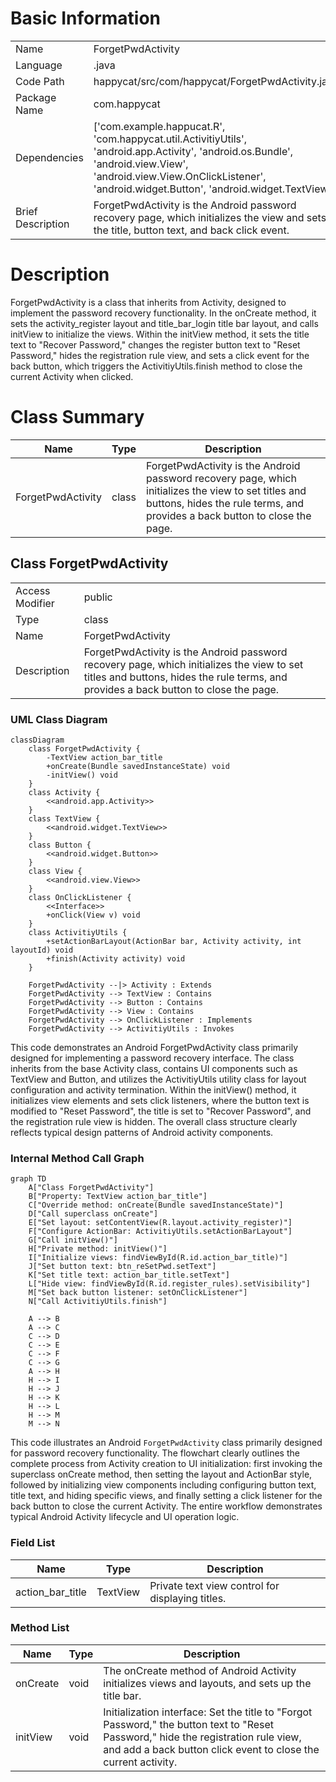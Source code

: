 # Basic Information

|      |      |
|------|------|
| Name | ForgetPwdActivity |
| Language | .java |
| Code Path | happycat/src/com/happycat/ForgetPwdActivity.java |
| Package Name | com.happycat |
| Dependencies | ['com.example.happucat.R', 'com.happycat.util.ActivitiyUtils', 'android.app.Activity', 'android.os.Bundle', 'android.view.View', 'android.view.View.OnClickListener', 'android.widget.Button', 'android.widget.TextView'] |
| Brief Description | ForgetPwdActivity is the Android password recovery page, which initializes the view and sets the title, button text, and back click event. |

# Description

ForgetPwdActivity is a class that inherits from Activity, designed to implement the password recovery functionality. In the onCreate method, it sets the activity_register layout and title_bar_login title bar layout, and calls initView to initialize the views. Within the initView method, it sets the title text to "Recover Password," changes the register button text to "Reset Password," hides the registration rule view, and sets a click event for the back button, which triggers the ActivitiyUtils.finish method to close the current Activity when clicked.

# Class Summary

| Name   | Type  | Description |
|-------|------|-------------|
| ForgetPwdActivity | class | ForgetPwdActivity is the Android password recovery page, which initializes the view to set titles and buttons, hides the rule terms, and provides a back button to close the page. |



## Class ForgetPwdActivity

|      |      |
|------|------|
| Access Modifier | public |
| Type | class |
| Name | ForgetPwdActivity |
| Description | ForgetPwdActivity is the Android password recovery page, which initializes the view to set titles and buttons, hides the rule terms, and provides a back button to close the page. |


### UML Class Diagram

```mermaid
classDiagram
    class ForgetPwdActivity {
        -TextView action_bar_title
        +onCreate(Bundle savedInstanceState) void
        -initView() void
    }
    class Activity {
        <<android.app.Activity>>
    }
    class TextView {
        <<android.widget.TextView>>
    }
    class Button {
        <<android.widget.Button>>
    }
    class View {
        <<android.view.View>>
    }
    class OnClickListener {
        <<Interface>>
        +onClick(View v) void
    }
    class ActivitiyUtils {
        +setActionBarLayout(ActionBar bar, Activity activity, int layoutId) void
        +finish(Activity activity) void
    }

    ForgetPwdActivity --|> Activity : Extends
    ForgetPwdActivity --> TextView : Contains
    ForgetPwdActivity --> Button : Contains
    ForgetPwdActivity --> View : Contains
    ForgetPwdActivity --> OnClickListener : Implements
    ForgetPwdActivity --> ActivitiyUtils : Invokes
```

This code demonstrates an Android ForgetPwdActivity class primarily designed for implementing a password recovery interface. The class inherits from the base Activity class, contains UI components such as TextView and Button, and utilizes the ActivitiyUtils utility class for layout configuration and activity termination. Within the initView() method, it initializes view elements and sets click listeners, where the button text is modified to "Reset Password", the title is set to "Recover Password", and the registration rule view is hidden. The overall class structure clearly reflects typical design patterns of Android activity components.


### Internal Method Call Graph

```mermaid
graph TD
    A["Class ForgetPwdActivity"]
    B["Property: TextView action_bar_title"]
    C["Override method: onCreate(Bundle savedInstanceState)"]
    D["Call superclass onCreate"]
    E["Set layout: setContentView(R.layout.activity_register)"]
    F["Configure ActionBar: ActivitiyUtils.setActionBarLayout"]
    G["Call initView()"]
    H["Private method: initView()"]
    I["Initialize views: findViewById(R.id.action_bar_title)"]
    J["Set button text: btn_reSetPwd.setText"]
    K["Set title text: action_bar_title.setText"]
    L["Hide view: findViewById(R.id.register_rules).setVisibility"]
    M["Set back button listener: setOnClickListener"]
    N["Call ActivitiyUtils.finish"]

    A --> B
    A --> C
    C --> D
    C --> E
    C --> F
    C --> G
    A --> H
    H --> I
    H --> J
    H --> K
    H --> L
    H --> M
    M --> N
```

This code illustrates an Android `ForgetPwdActivity` class primarily designed for password recovery functionality. The flowchart clearly outlines the complete process from Activity creation to UI initialization: first invoking the superclass onCreate method, then setting the layout and ActionBar style, followed by initializing view components including configuring button text, title text, and hiding specific views, and finally setting a click listener for the back button to close the current Activity. The entire workflow demonstrates typical Android Activity lifecycle and UI operation logic.

### Field List

| Name  | Type  | Description |
|-------|-------|------|
| action_bar_title | TextView | Private text view control for displaying titles. |

### Method List

| Name  | Type  | Description |
|-------|-------|------|
| onCreate | void | The onCreate method of Android Activity initializes views and layouts, and sets up the title bar. |
| initView | void | Initialization interface: Set the title to "Forgot Password," the button text to "Reset Password," hide the registration rule view, and add a back button click event to close the current activity. |




